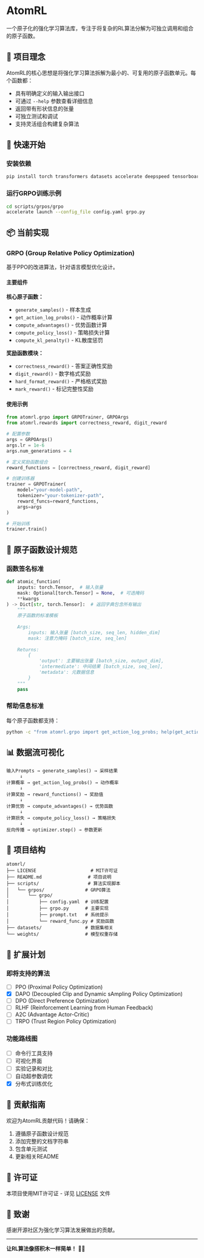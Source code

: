 # AtomRL

一个原子化的强化学习算法库，专注于将复杂的RL算法分解为可独立调用和组合的原子函数。

## 🎯 项目理念

AtomRL的核心思想是将强化学习算法拆解为最小的、可复用的原子函数单元。每个函数都：
- 具有明确定义的输入输出接口
- 可通过 `--help` 参数查看详细信息
- 返回带有形状信息的张量
- 可独立测试和调试
- 支持灵活组合构建复杂算法

## 🚀 快速开始

### 安装依赖
```bash
pip install torch transformers datasets accelerate deepspeed tensorboard
```

### 运行GRPO训练示例
```bash
cd scripts/grpos/grpo
accelerate launch --config_file config.yaml grpo.py
```

## 📦 当前实现

### GRPO (Group Relative Policy Optimization)

基于PPO的改进算法，针对语言模型优化设计。

#### 主要组件

**核心原子函数：**
- `generate_samples()` - 样本生成
- `get_action_log_probs()` - 动作概率计算  
- `compute_advantages()` - 优势函数计算
- `compute_policy_loss()` - 策略损失计算
- `compute_kl_penalty()` - KL散度惩罚

**奖励函数模块：**
- `correctness_reward()` - 答案正确性奖励
- `digit_reward()` - 数字格式奖励
- `hard_format_reward()` - 严格格式奖励
- `mark_reward()` - 标记完整性奖励

#### 使用示例

```python
from atomrl.grpo import GRPOTrainer, GRPOArgs
from atomrl.rewards import correctness_reward, digit_reward

# 配置参数
args = GRPOArgs()
args.lr = 1e-6
args.num_generations = 4

# 定义奖励函数组合
reward_functions = [correctness_reward, digit_reward]

# 创建训练器
trainer = GRPOTrainer(
    model="your-model-path",
    tokenizer="your-tokenizer-path", 
    reward_funcs=reward_functions,
    args=args
)

# 开始训练
trainer.train()
```

## 🔧 原子函数设计规范

### 函数签名标准
```python
def atomic_function(
    inputs: torch.Tensor,  # 输入张量
    mask: Optional[torch.Tensor] = None,  # 可选掩码
    **kwargs
) -> Dict[str, torch.Tensor]:  # 返回字典包含所有输出
    """
    原子函数的标准模板
    
    Args:
        inputs: 输入张量 [batch_size, seq_len, hidden_dim]
        mask: 注意力掩码 [batch_size, seq_len]
        
    Returns:
        {
            'output': 主要输出张量 [batch_size, output_dim],
            'intermediate': 中间结果 [batch_size, seq_len],
            'metadata': 元数据信息
        }
    """
    pass
```

### 帮助信息标准
每个原子函数都支持：
```bash
python -c "from atomrl.grpo import get_action_log_probs; help(get_action_log_probs)"
```

## 📊 数据流可视化

```
输入Prompts → generate_samples() → 采样结果
     ↓
计算概率 → get_action_log_probs() → 动作概率
     ↓  
计算奖励 → reward_functions() → 奖励值
     ↓
计算优势 → compute_advantages() → 优势函数
     ↓
计算损失 → compute_policy_loss() → 策略损失
     ↓
反向传播 → optimizer.step() → 参数更新
```

## 📁 项目结构

```
atomrl/
├── LICENSE                    # MIT许可证
├── README.md                 # 项目说明
├── scripts/                  # 算法实现脚本
│   └── grpos/               # GRPO算法
│       └── grpo/
│           ├── config.yaml  # 训练配置
│           ├── grpo.py      # 主要实现
│           ├── prompt.txt   # 系统提示
│           └── reward_func.py # 奖励函数
├── datasets/                # 数据集相关
└── weights/                 # 模型权重存储
```

## 🔄 扩展计划

### 即将支持的算法
- [ ] PPO (Proximal Policy Optimization)
- [x] DAPO (Decoupled Clip and Dynamic sAmpling Policy Optimization)
- [ ] DPO (Direct Preference Optimization)  
- [ ] RLHF (Reinforcement Learning from Human Feedback)
- [ ] A2C (Advantage Actor-Critic)
- [ ] TRPO (Trust Region Policy Optimization)

### 功能路线图
- [ ] 命令行工具支持
- [ ] 可视化界面
- [ ] 实验记录和对比
- [ ] 自动超参数调优
- [x] 分布式训练优化

## 🤝 贡献指南

欢迎为AtomRL贡献代码！请确保：

1. 遵循原子函数设计规范
2. 添加完整的文档字符串
3. 包含单元测试
4. 更新相关README

## 📄 许可证

本项目使用MIT许可证 - 详见 [LICENSE](LICENSE) 文件

## 🙏 致谢

感谢开源社区为强化学习算法发展做出的贡献。

---

**让RL算法像搭积木一样简单！** 🧱✨